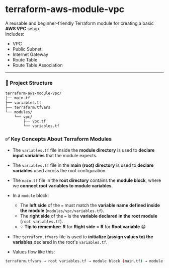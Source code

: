 # terraform-aws-module-vpc

A reusable and beginner-friendly Terraform module for creating a basic **AWS VPC** setup.  
Includes:
- VPC
- Public Subnet
- Internet Gateway
- Route Table
- Route Table Association

---

### 📁 Project Structure

```bash
terraform-aws-module-vpc/
├── main.tf
├── variables.tf
├── terraform.tfvars
└── modules/
    └── vpc/
        ├── vpc.tf
        └── variables.tf
```

### ✅ Key Concepts About Terraform Modules

- The `variables.tf` file inside the **module directory** is used to **declare input variables** that the module expects.

- The `variables.tf` file in the **main (root) directory** is used to **declare variables** used across the root configuration.

- The `main.tf` file in the **root directory** contains the **module block**, where we **connect root variables to module variables**.

- In a `module` block:
  - The **left side** of the `=` must match the **variable name defined inside the module** (`modules/vpc/variables.tf`).
  - The **right side** of the `=` is the **variable declared in the root module** (`root variables.tf`).
  - 💡 **Tip to remember:** **R** for **Right side** = **R** for **Root variable** 😁

- The `terraform.tfvars` file is used to **initialize (assign values to) the variables** declared in the root's `variables.tf`.

- Values flow like this:
```bash
terraform.tfvars → root variables.tf → module block (main.tf) → module variables.tf → resources
```

